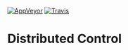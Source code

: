 [![AppVeyor](https://ci.appveyor.com/api/projects/status/1ouixkub5yqwb1b5/branch/master?svg=true)](https://ci.appveyor.com/project/NSYNK/disco/branch/master)
[![Travis](https://travis-ci.org/dis-co/disco.svg?branch=master)](https://travis-ci.org/dis-co/disco.svg?branch=master)



# Distributed Control


